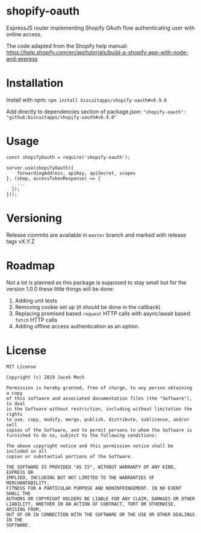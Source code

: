# shopify-oauth
ExpressJS router implementing Shopify OAuth flow authenticating user with online access. 

The code adapted from the Shopify help manual: https://help.shopify.com/en/api/tutorials/build-a-shopify-app-with-node-and-express

# Installation
Install with npm: ```npm install biscuitapps/shopify-oauth#v0.9.0```

Add directly to dependencies section of package.json: ```"shopify-oauth": "github:biscuitapps/shopify-oauth#v0.9.0"```

# Usage
    const shopifyOauth = require('shopify-oauth');

    server.use(shopifyOauth({
        forwardingAddress, apiKey, apiSecret, scopes
    }, (shop, accessTokenResponse) => {
        ...
      });
    }));


# Versioning
Release commits are available in ```master``` branch and marked with release tags vX.Y.Z 

# Roadmap
Not a lot is planned as this package is supposed to stay small but for the version 1.0.0 these little things will be done:
1. Adding unit tests
2. Removing cookie set up (it should be done in the callback)
3. Replacing promised based ```request``` HTTP calls with async/await based ```fetch``` HTTP calls
4. Adding offline access authentication as an option.

# License
    MIT License

    Copyright (c) 2019 Jacek Mech

    Permission is hereby granted, free of charge, to any person obtaining a copy
    of this software and associated documentation files (the "Software"), to deal
    in the Software without restriction, including without limitation the rights
    to use, copy, modify, merge, publish, distribute, sublicense, and/or sell
    copies of the Software, and to permit persons to whom the Software is
    furnished to do so, subject to the following conditions:

    The above copyright notice and this permission notice shall be included in all
    copies or substantial portions of the Software.

    THE SOFTWARE IS PROVIDED "AS IS", WITHOUT WARRANTY OF ANY KIND, EXPRESS OR
    IMPLIED, INCLUDING BUT NOT LIMITED TO THE WARRANTIES OF MERCHANTABILITY,
    FITNESS FOR A PARTICULAR PURPOSE AND NONINFRINGEMENT. IN NO EVENT SHALL THE
    AUTHORS OR COPYRIGHT HOLDERS BE LIABLE FOR ANY CLAIM, DAMAGES OR OTHER
    LIABILITY, WHETHER IN AN ACTION OF CONTRACT, TORT OR OTHERWISE, ARISING FROM,
    OUT OF OR IN CONNECTION WITH THE SOFTWARE OR THE USE OR OTHER DEALINGS IN THE
    SOFTWARE.
